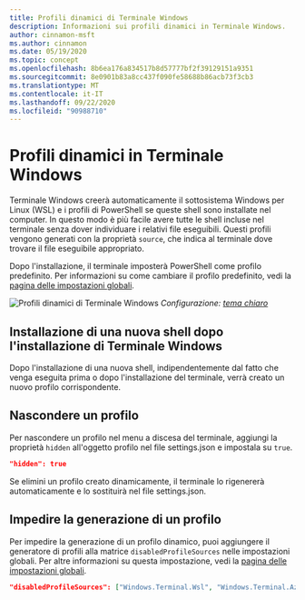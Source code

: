 ```yaml
---
title: Profili dinamici di Terminale Windows
description: Informazioni sui profili dinamici in Terminale Windows.
author: cinnamon-msft
ms.author: cinnamon
ms.date: 05/19/2020
ms.topic: concept
ms.openlocfilehash: 8b6ea176a834517b8d57777bf2f39129151a9351
ms.sourcegitcommit: 8e0901b83a8cc437f090fe58688b86acb73f3cb3
ms.translationtype: MT
ms.contentlocale: it-IT
ms.lasthandoff: 09/22/2020
ms.locfileid: "90988710"
---
```

# <a name="dynamic-profiles-in-windows-terminal"></a>Profili dinamici in Terminale Windows

Terminale Windows creerà automaticamente il sottosistema Windows per Linux (WSL) e i profili di PowerShell se queste shell sono installate nel computer. In questo modo è più facile avere tutte le shell incluse nel terminale senza dover individuare i relativi file eseguibili. Questi profili vengono generati con la proprietà `source`, che indica al terminale dove trovare il file eseguibile appropriato.

Dopo l'installazione, il terminale imposterà PowerShell come profilo predefinito. Per informazioni su come cambiare il profilo predefinito, vedi la [pagina delle impostazioni globali](./customize-settings/global-settings.md).

![Profili dinamici di Terminale Windows](./images/dynamic-profiles.png)
_Configurazione: [tema chiaro](./custom-terminal-gallery/frosted-glass-theme.md)_

## <a name="installing-a-new-shell-after-installing-windows-terminal"></a>Installazione di una nuova shell dopo l'installazione di Terminale Windows

Dopo l'installazione di una nuova shell, indipendentemente dal fatto che venga eseguita prima o dopo l'installazione del terminale, verrà creato un nuovo profilo corrispondente.

## <a name="hide-a-profile"></a>Nascondere un profilo

Per nascondere un profilo nel menu a discesa del terminale, aggiungi la proprietà `hidden` all'oggetto profilo nel file settings.json e impostala su `true`.

```json
"hidden": true
```

Se elimini un profilo creato dinamicamente, il terminale lo rigenererà automaticamente e lo sostituirà nel file settings.json.

## <a name="prevent-a-profile-from-being-generated"></a>Impedire la generazione di un profilo

Per impedire la generazione di un profilo dinamico, puoi aggiungere il generatore di profili alla matrice `disabledProfileSources` nelle impostazioni globali. Per altre informazioni su questa impostazione, vedi la [pagina delle impostazioni globali](./customize-settings/global-settings.md#disable-dynamic-profiles).

```json
"disabledProfileSources": ["Windows.Terminal.Wsl", "Windows.Terminal.Azure", "Windows.Terminal.PowershellCore"]
```

